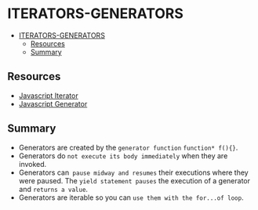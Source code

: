 # ITERATORS-GENERATORS

- [ITERATORS-GENERATORS](#iterators-generators)
  - [Resources](#resources)
  - [Summary](#summary)

## Resources

- [Javascript Iterator](https://www.javascripttutorial.net/es6/javascript-iterator/)
- [Javascript Generator](https://www.javascripttutorial.net/es6/javascript-generators/)

## Summary

- Generators are created by the `generator function` `function* f(){}`.
- Generators do `not execute its body immediately` when they are invoked.
- Generators can` pause midway and resumes` their executions where they were paused. The `yield statement pauses` the execution of a generator and `returns a value`.
- Generators are iterable so you can `use them with the for...of loop`.
